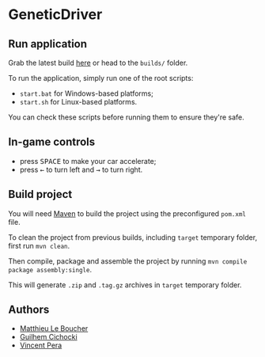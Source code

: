 # GeneticDriver

## Run application

Grab the latest build [here](https://github.com/Meight/GeneticDriver/tree/master/builds) or head to the ``builds/`` folder.

To run the application, simply run one of the root scripts:
* ``start.bat`` for Windows-based platforms;
* ``start.sh`` for Linux-based platforms.

You can check these scripts before running them to ensure they're safe.

## In-game controls

* press <kbd>SPACE</kbd> to make your car accelerate;
* press <kbd>←</kbd> to turn left and <kbd>→</kbd> to turn right.

## Build project

You will need [Maven](https://maven.apache.org/) to build the project using the preconfigured ``pom.xml`` file.

To clean the project from previous builds, including ``target`` temporary folder, first run 
```mvn clean```.

Then compile, package and assemble the project by running
```mvn compile package assembly:single```.

This will generate ``.zip`` and ``.tag.gz`` archives in ``target`` temporary folder.

## Authors

* [Matthieu Le Boucher](https://github.com/Meight)
* [Guilhem Cichocki](https://github.com/gcichocki)
* [Vincent Pera](https://github.com/VincentPera)
